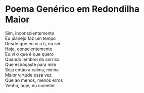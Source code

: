 <!-- pt :: Poema Genérico em Redondilha Maior :: 2024-08-01 23:43:51 -->

# Poema Genérico em Redondilha Maior

Sim, inconscientemente  
Eu planejo faz um tempo  
Desde que eu vi a ti, eu sei  
Hoje, conscientemente  
Eu vi o que é que quero  
Quando lembrei do sorriso  
Que esboçaste para mim  
Seja então a calma, minha  
Maior virtude essa vez  
Que ao menos, menos erros  
Venha, hoje, eu cometer  
